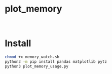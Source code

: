 # plot_memory

<br>

# Install

```bash
chmod +x memory_watch.sh
python3 -m pip install pandas matplotlib pytz
python3 plot_memory_usage.py

```
